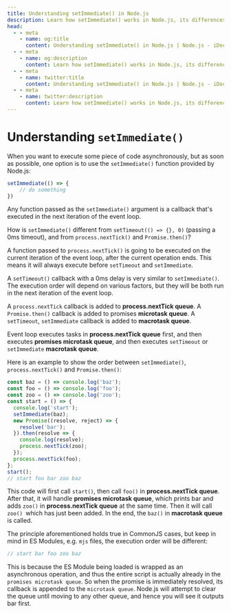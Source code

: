 ```yaml
---
title: Understanding setImmediate() in Node.js
description: Learn how setImmediate() works in Node.js, its differences from setTimeout(), process.nextTick(), and Promise.then(), and how it interacts with the event loop and queues.
head:
  - - meta
    - name: og:title
      content: Understanding setImmediate() in Node.js | Node.js - iDoc.dev
  - - meta
    - name: og:description
      content: Learn how setImmediate() works in Node.js, its differences from setTimeout(), process.nextTick(), and Promise.then(), and how it interacts with the event loop and queues.
  - - meta
    - name: twitter:title
      content: Understanding setImmediate() in Node.js | Node.js - iDoc.dev
  - - meta
    - name: twitter:description
      content: Learn how setImmediate() works in Node.js, its differences from setTimeout(), process.nextTick(), and Promise.then(), and how it interacts with the event loop and queues.
---
```



# Understanding `setImmediate()`

When you want to execute some piece of code asynchronously, but as soon as possible, one option is to use the `setImmediate()` function provided by Node.js:

```js
setImmediate(() => {
    // do something
})
```

Any function passed as the `setImmediate()` argument is a callback that's executed in the next iteration of the event loop.

How is `setImmediate()` different from `setTimeout(() => {}, 0)` (passing a 0ms timeout), and from `process.nextTick()` and `Promise.then()`?

A function passed to `process.nextTick()` is going to be executed on the current iteration of the event loop, after the current operation ends. This means it will always execute before `setTimeout` and `setImmediate`.

A `setTimeout()` callback with a 0ms delay is very similar to `setImmediate()`. The execution order will depend on various factors, but they will be both run in the next iteration of the event loop.

A `process.nextTick` callback is added to **process.nextTick queue**. A `Promise.then()` callback is added to promises **microtask queue**. A `setTimeout`, `setImmediate` callback is added to **macrotask queue**.

Event loop executes tasks in **process.nextTick queue** first, and then executes **promises microtask queue**, and then executes `setTimeout` or `setImmediate` **macrotask queue**.

Here is an example to show the order between `setImmediate()`, `process.nextTick()` and `Promise.then()`:

```js
const baz = () => console.log('baz');
const foo = () => console.log('foo');
const zoo = () => console.log('zoo');
const start = () => {
  console.log('start');
  setImmediate(baz);
  new Promise((resolve, reject) => {
    resolve('bar');
  }).then(resolve => {
    console.log(resolve);
    process.nextTick(zoo);
  });
  process.nextTick(foo);
};
start();
// start foo bar zoo baz
```

This code will first call `start()`, then call `foo()` in **process.nextTick queue**. After that, it will handle **promises microtask queue**, which prints bar and adds `zoo()` in **process.nextTick queue** at the same time. Then it will call `zoo() `which has just been added. In the end, the `baz()` in **macrotask queue** is called.

The principle aforementioned holds true in CommonJS cases, but keep in mind in ES Modules, e.g. `mjs` files, the execution order will be different:

```js
// start bar foo zoo baz
```

This is because the ES Module being loaded is wrapped as an asynchronous operation, and thus the entire script is actually already in the `promises microtask queue`. So when the promise is immediately resolved, its callback is appended to the `microtask queue`. Node.js will attempt to clear the queue until moving to any other queue, and hence you will see it outputs bar first.